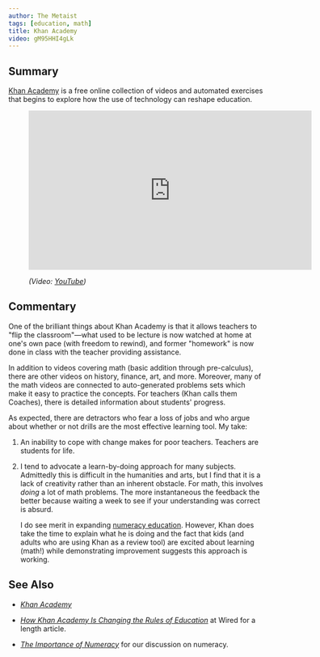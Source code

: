 ```yaml
---
author: The Metaist
tags: [education, math]
title: Khan Academy
video: gM95HHI4gLk
---
```


## Summary

<div class="entry-summary" markdown="1">

[Khan Academy][khan] is a free online collection of videos and automated exercises
that begins to explore how the use of technology can reshape education.

</div>

[khan]: http://www.khanacademy.org/

<figure markdown="1">

<iframe width="560" height="315"
  src="http://www.youtube.com/embed/{{video}}?rel=0"
  frameborder="0"
  allowfullscreen></iframe>
<figcaption>
  <address markdown="1">

(Video: [YouTube](http://www.youtube.com/watch?v={{video}}))</address>

</figcaption>
</figure><!--more-->

## Commentary

One of the brilliant things about Khan Academy is that it allows teachers to
"flip the classroom"&mdash;what used to be lecture is now watched at home at
one's own pace (with freedom to rewind), and former "homework" is now done
in class with the teacher providing assistance.

In addition to videos covering math (basic addition through pre-calculus),
there are other videos on history, finance, art, and more. Moreover, many of the
math videos are connected to auto-generated problems sets which make it easy to
practice the concepts. For teachers (Khan calls them Coaches), there is detailed
information about students' progress.

As expected, there are detractors who fear a loss of jobs and who argue about
whether or not drills are the most effective learning tool. My take:

1. An inability to cope with change makes for poor teachers. Teachers are students
   for life.

2. I tend to advocate a learn-by-doing approach for many subjects. Admittedly
   this is difficult in the humanities and arts, but I find that it is a lack
   of creativity rather than an inherent obstacle. For math, this involves _doing_
   a lot of math problems. The more instantaneous the feedback the better because
   waiting a week to see if your understanding was correct is absurd.

   I do see merit in expanding [numeracy education][meta-1]. However, Khan does
   take the time to explain what he is doing and the fact that kids (and adults
   who are using Khan as a review tool) are excited about learning (math!) while
   demonstrating improvement suggests this approach is working.

## See Also

- <cite>[Khan Academy][khan]</cite>

- <cite>[How Khan Academy Is Changing the Rules of Education][wired]</cite>
  at <span class="vcard org fn">Wired</span>
  for a length article.

- <cite>[The Importance of Numeracy][meta-1]</cite> for our discussion
  on numeracy.

[wired]: https://web.archive.org/web/20111111232316/http://www.wired.com/magazine/2011/07/ff_khan/all/1
[meta-1]: /blog/2009/11/importance-of-numeracy.html
